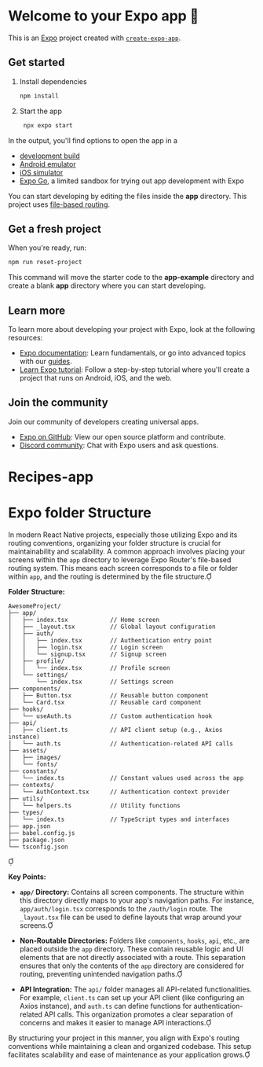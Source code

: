 # Welcome to your Expo app 👋

This is an [Expo](https://expo.dev) project created with [`create-expo-app`](https://www.npmjs.com/package/create-expo-app).

## Get started

1. Install dependencies

   ```bash
   npm install
   ```

2. Start the app

   ```bash
    npx expo start
   ```

In the output, you'll find options to open the app in a

- [development build](https://docs.expo.dev/develop/development-builds/introduction/)
- [Android emulator](https://docs.expo.dev/workflow/android-studio-emulator/)
- [iOS simulator](https://docs.expo.dev/workflow/ios-simulator/)
- [Expo Go](https://expo.dev/go), a limited sandbox for trying out app development with Expo

You can start developing by editing the files inside the **app** directory. This project uses [file-based routing](https://docs.expo.dev/router/introduction).

## Get a fresh project

When you're ready, run:

```bash
npm run reset-project
```

This command will move the starter code to the **app-example** directory and create a blank **app** directory where you can start developing.

## Learn more

To learn more about developing your project with Expo, look at the following resources:

- [Expo documentation](https://docs.expo.dev/): Learn fundamentals, or go into advanced topics with our [guides](https://docs.expo.dev/guides).
- [Learn Expo tutorial](https://docs.expo.dev/tutorial/introduction/): Follow a step-by-step tutorial where you'll create a project that runs on Android, iOS, and the web.

## Join the community

Join our community of developers creating universal apps.

- [Expo on GitHub](https://github.com/expo/expo): View our open source platform and contribute.
- [Discord community](https://chat.expo.dev): Chat with Expo users and ask questions.
# Recipes-app

# Expo folder Structure 
In modern React Native projects, especially those utilizing Expo and its routing conventions, organizing your folder structure is crucial for maintainability and scalability. A common approach involves placing your screens within the `app` directory to leverage Expo Router's file-based routing system. This means each screen corresponds to a file or folder within `app`, and the routing is determined by the file structure.

**Folder Structure:**


```
AwesomeProject/
├── app/
│   ├── index.tsx            // Home screen
│   ├── _layout.tsx          // Global layout configuration
│   ├── auth/
│   │   ├── index.tsx        // Authentication entry point
│   │   ├── login.tsx        // Login screen
│   │   └── signup.tsx       // Signup screen
│   ├── profile/
│   │   └── index.tsx        // Profile screen
│   └── settings/
│       └── index.tsx        // Settings screen
├── components/
│   ├── Button.tsx           // Reusable button component
│   └── Card.tsx             // Reusable card component
├── hooks/
│   └── useAuth.ts           // Custom authentication hook
├── api/
│   ├── client.ts            // API client setup (e.g., Axios instance)
│   └── auth.ts              // Authentication-related API calls
├── assets/
│   ├── images/
│   └── fonts/
├── constants/
│   └── index.ts             // Constant values used across the app
├── contexts/
│   └── AuthContext.tsx      // Authentication context provider
├── utils/
│   └── helpers.ts           // Utility functions
├── types/
│   └── index.ts             // TypeScript types and interfaces
├── app.json
├── babel.config.js
├── package.json
└── tsconfig.json
```


**Key Points:**

- **`app/` Directory:** Contains all screen components. The structure within this directory directly maps to your app's navigation paths. For instance, `app/auth/login.tsx` corresponds to the `/auth/login` route. The `_layout.tsx` file can be used to define layouts that wrap around your screens.

- **Non-Routable Directories:** Folders like `components`, `hooks`, `api`, etc., are placed outside the `app` directory. These contain reusable logic and UI elements that are not directly associated with a route. This separation ensures that only the contents of the `app` directory are considered for routing, preventing unintended navigation paths.

- **API Integration:** The `api/` folder manages all API-related functionalities. For example, `client.ts` can set up your API client (like configuring an Axios instance), and `auth.ts` can define functions for authentication-related API calls. This organization promotes a clear separation of concerns and makes it easier to manage API interactions.

By structuring your project in this manner, you align with Expo's routing conventions while maintaining a clean and organized codebase. This setup facilitates scalability and ease of maintenance as your application grows. 